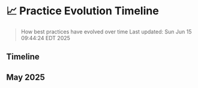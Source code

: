 # 📈 Practice Evolution Timeline

> How best practices have evolved over time
> Last updated: Sun Jun 15 09:44:24 EDT 2025

## Timeline


## May 2025



